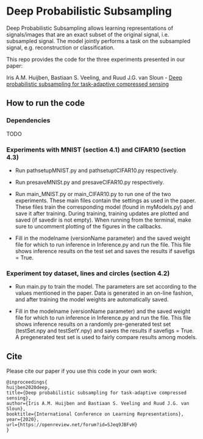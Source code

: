 # Deep Probabilistic Subsampling

Deep Probabilistic Subsampling allows learning representations of signals/images that are an exact subset of the original signal, i.e. subsampled signal.
The model jointly performs a task on the subsampled signal, e.g. reconstruction or classification. 


This repo provides the code for the three experiments presented in our paper:

Iris A.M. Huijben, Bastiaan S. Veeling, and Ruud J.G. van Sloun - [Deep probabilistic subsampling for task-adaptive compressed sensing](https://openreview.net/forum?id=SJeq9JBFvH)


## How to run the code

### Dependencies
TODO

### Experiments with MNIST (section 4.1) and CIFAR10 (section 4.3)
- Run pathsetupMNIST.py and pathsetuptCIFAR10.py respectively.

- Run presaveMNISt.py and presaveCIFAR10.py respectively.

- Run main_MNIST.py or main_CIFAR10.py to run one of the two experiments. 
These main files contain the settings as used in the paper.
These files train the corresponding model (found in myModels.py) and save it after training.
During training, training updates are plotted and saved (if savedir is not empty). 
When running from the terminal, make sure to uncomment plotting of the figures in the callbacks.

- Fill in the modelname (versionName parameter) and the saved weight file for which to run inference in Inference.py and run the file.
This file shows inference results on the test set and saves the results if savefigs = True.


### Experiment toy dataset, lines and circles (section 4.2)
- Run main.py to train the model. 
The parameters are set according to the values mentioned in the paper.
Data is generated in an on-line fashion, and after training the model weights are automatically saved.

- Fill in the modelname (versionName parameter) and the saved weight file for which to run inference in Inference.py and run the file.
This file shows inference results on a randomly pre-generated test set (testSet.npy and testSetY.npy) and saves the results if savefigs = True.
A pregenerated test set is used to fairly compare results among models. 

## Cite

Please cite our paper if you use this code in your own work:

```
@inproceedings{
huijben2020deep,
title={Deep probabilistic subsampling for task-adaptive compressed sensing},
author={Iris A.M. Huijben and Bastiaan S. Veeling and Ruud J.G. van Sloun},
booktitle={International Conference on Learning Representations},
year={2020},
url={https://openreview.net/forum?id=SJeq9JBFvH}
}
```